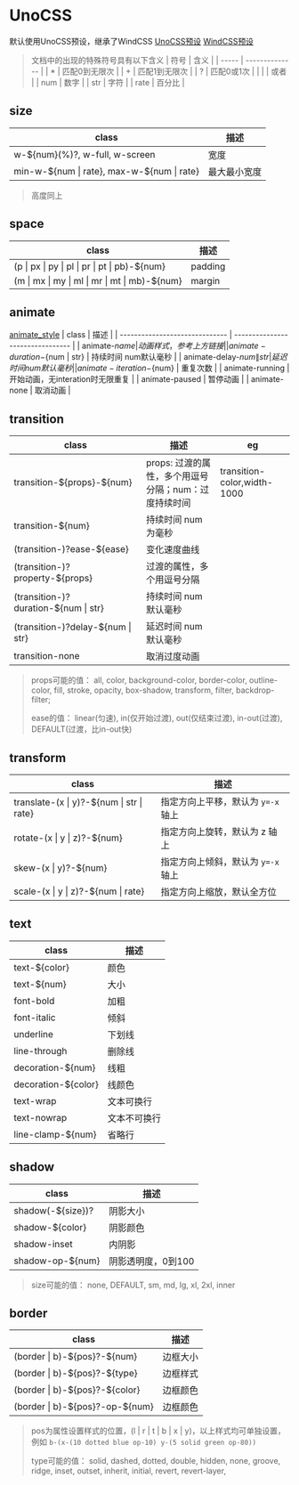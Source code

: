 # UnoCSS

默认使用UnoCSS预设，继承了WindCSS 
[UnoCSS预设](https://github.com/unocss/unocss/blob/main/packages/preset-mini/src/_rules)
[WindCSS预设](https://github.com/unocss/unocss/tree/main/packages/preset-wind/src/rules)

> 文档中的出现的特殊符号具有以下含义
> | 符号  | 含义           |
> | ----- | -------------- |
> | *     | 匹配0到无限次  |
> | +     | 匹配1到无限次  |
> | ?     | 匹配0或1次     |
> | \|    | 或者           |
> | num   | 数字           |
> | str   | 字符           |
> | rate  | 百分比         |

## size
| class                                       | 描述         |
| ------------------------------------------- | ------------ |
| w-\${num}(%)?, w-full, w-screen             | 宽度         |
| min-w-\${num \| rate}, max-w-${num \| rate} | 最大最小宽度 |
> 高度同上

## space
| class                                          | 描述    |
| ---------------------------------------------- | ------- |
| (p \| px \| py \| pl \| pr \| pt \| pb)-${num} | padding |
| (m \| mx \| my \| ml \| mr \| mt \| mb)-${num} | margin  |

## animate
 [animate_style](https://github.com/unocss/unocss/blob/main/packages/preset-wind/src/theme.ts) 
| class                          | 描述                             |
| ------------------------------ | -------------------------------- |
| animate-${name}                | 动画样式，参考上方链接           |
| animate-duration-${num \| str} | 持续时间 num默认毫秒             |
| animate-delay-${num \| str}    | 延迟时间 num默认毫秒             |
| animate-iteration-${num}       | 重复次数                         |
| animate-running                | 开始动画，无interation时无限重复 |
| animate-paused                 | 暂停动画                         |
| animate-none                   | 取消动画                         |

## transition
| class                                | 描述                                                 | eg                          |
| ------------------------------------ | ---------------------------------------------------- | --------------------------- |
| transition-\${props}-${num}          | props: 过渡的属性，多个用逗号分隔；num：过度持续时间 | transition-color,width-1000 |
| transition-${num}                    | 持续时间 num为毫秒                                   |
| (transition-)?ease-${ease}           | 变化速度曲线                                         |
| (transition-)?property-${props}      | 过渡的属性，多个用逗号分隔                           |
| (transition-)?duration-${num \| str} | 持续时间 num默认毫秒                                 |
| (transition-)?delay-${num \| str}    | 延迟时间 num默认毫秒                                 |
| transition-none                      | 取消过度动画                                         |
> props可能的值： all, color, background-color, border-color, outline-color, fill, stroke, opacity, box-shadow, transform, filter, backdrop-filter;
>
> ease的值： linear(匀速), in(仅开始过渡), out(仅结束过渡), in-out(过渡), DEFAULT(过渡，比in-out快)

## transform
| class                                     | 描述                               |
| ----------------------------------------- | ---------------------------------- |
| translate-(x \| y)?-${num \| str \| rate} | 指定方向上平移，默认为 `y=-x` 轴上 |
| rotate-(x \| y \| z)?-${num}              | 指定方向上旋转，默认为 z 轴上      |
| skew-(x \| y)?-${num}                     | 指定方向上倾斜，默认为 `y=-x` 轴上 |
| scale-(x \| y \| z)?-${num \| rate}       | 指定方向上缩放，默认全方位         |

## text
| class               | 描述         |
| ------------------- | ------------ |
| text-${color}       | 颜色         |
| text-${num}         | 大小         |
| font-bold           | 加粗         |
| font-italic         | 倾斜         |
| underline           | 下划线       |
| line-through        | 删除线       |
| decoration-${num}   | 线粗         |
| decoration-${color} | 线颜色       |
| text-wrap           | 文本可换行   |
| text-nowrap         | 文本不可换行 |
| line-clamp-${num}   | 省略行       |

## shadow 
| class             | 描述               |
| ----------------- | ------------------ |
| shadow(-${size})? | 阴影大小           |
| shadow-${color}   | 阴影颜色           |
| shadow-inset      | 内阴影             |
| shadow-op-${num}  | 阴影透明度，0到100 |
> size可能的值： none, DEFAULT, sm, md, lg, xl, 2xl, inner

## border
| class                            | 描述     |
| -------------------------------- | -------- |
| (border \| b)-\${pos}?-${num}    | 边框大小 |
| (border \| b)-\${pos}?-${type}   | 边框样式 |
| (border \| b)-\${pos}?-${color}  | 边框颜色 |
| (border \| b)-\${pos}?-op-${num} | 边框颜色 |

> pos为属性设置样式的位置，(l \| r \| t \| b \| x \| y)，以上样式均可单独设置，例如 `b-(x-(10 dotted blue op-10) y-(5 solid green op-80))`
> 
> type可能的值： solid, dashed, dotted, double, hidden, none, groove, ridge, inset, outset, inherit, initial, revert, revert-layer, 